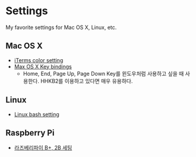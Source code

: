 # Settings
My favorite settings for Mac OS X, Linux, etc.


## Mac OS X
  - [iTerms color setting](https://github.com/iandmyhand/settings/blob/master/sssum.itermcolors)
  - [Max OS X Key bindings](https://github.com/iandmyhand/settings/blob/master/MacOSXKeyBinding.md)
    - Home, End, Page Up, Page Down Key를 윈도우처럼 사용하고 싶을 때 사용한다. HHKB2를 이용하고 있다면 매우 유용하다.

## Linux
  - [Linux bash setting](https://github.com/iandmyhand/settings/blob/master/Linux.md)

## Raspberry Pi
  - [라즈베리파이 B+, 2B 세팅](https://github.com/iandmyhand/settings/blob/master/RaspberryPi2B.md)
